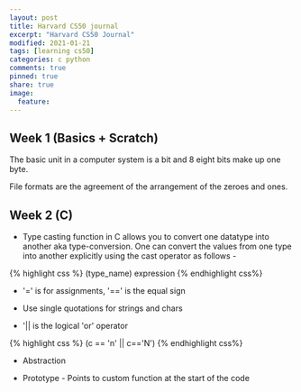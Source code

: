 ```yaml
---
layout: post
title: Harvard CS50 journal
excerpt: "Harvard CS50 Journal"
modified: 2021-01-21
tags: [learning cs50]
categories: c python
comments: true
pinned: true
share: true
image:
  feature:
---
```


## Week 1 (Basics + Scratch)

The basic unit in a computer system is a bit and 8 eight bits make up one byte.

File formats are the agreement of the arrangement of the zeroes and ones.


## Week 2 (C)

* Type casting function in C allows you to convert one datatype into another aka type-conversion. One can convert the values from one type into another explicitly using the cast operator as follows -

{% highlight css %}
(type_name) expression
{% endhighlight css%}

* '=' is for assignments, '==' is the equal sign

* Use single quotations for strings and chars

* '|| is the logical 'or' operator

{% highlight css %}
(c == 'n' || c=='N')
{% endhighlight css%}

* Abstraction

* Prototype - Points to custom function at the start of the code
